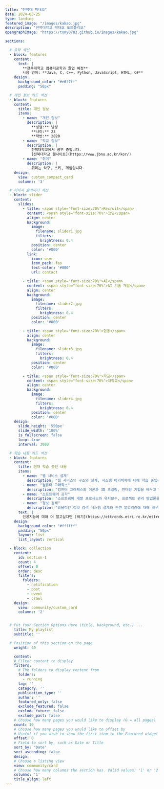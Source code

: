```yaml
---
title: "전북대 박태호"
date: 2024-03-25
type: landing
featured_image: "/images/kakao.jpg"
description: "전북대학교 박태호 포트폴리오"
opengraphImage: "https://tony0783.github.io/images/kakao.jpg"

sections:

  # 요약 섹션
  - block: features
    content:
      text: |
        **전북대학교 컴퓨터공학과 졸업 예정**  
        사용 언어: **Java, C, C++, Python, JavaScript, HTML, C#**
    design:
      background_color: "#e6f7ff"
      padding: "50px"

  # 개인 정보 카드 섹션
  - block: features
    content:
      title: 개인 정보
      items:
        - name: "개인 정보"
          description: |
            **성별:** 남성  
            **나이:** 23  
            **학번:** 2020
        - name: "학교 정보"
          description: |
            전북대학교에서 공부 중입니다.  
            [전북대학교 웹사이트](https://www.jbnu.ac.kr/kor/)
        - name: "취미"
          description: |
            취미는 탁구, 스키, 게임입니다.
    design:
      view: custom_compact_card
      columns: '3'

  # 이미지 슬라이더 섹션
  - block: slider
    content:
      slides:
        - title: <span style="font-size:70%">Recruit</span>
          content: <span style="font-size:70%">코딩</span>
          align: center
          background:
            image:
              filename: slider1.jpg
              filters:
                brightness: 0.4
            position: center
            color: '#000'
          link:
            icon: user
            icon_pack: fas
            text-color: '#000'
            url: contact

        - title: <span style="font-size:70%">AI</span>
          content: <span style="font-size:70%">AI 기술 개발</span>
          align: center
          background:
            image:
              filename: slider2.jpg
              filters:
                brightness: 0.4
            position: center
            color: '#000'

        - title: <span style="font-size:70%">협동</span>
          align: center
          background:
            image:
              filename: slider3.jpg
              filters:
                brightness: 0.4
            position: center
            color: '#000'

        - title: <span style="font-size:70%">학교</span>
          content: <span style="font-size:70%">대학교</span>
          align: center
          background:
            image:
              filename: slider4.jpg
              filters:
                brightness: 0.4
            position: center
            color: '#000'
    design:
      slide_height: '550px'
      slide_width: '100%'
      is_fullscreen: false
      loop: true
      interval: 3000

  # 학습 내용 카드 섹션
  - block: features
    content:
      title: 현재 학습 중인 내용
      items:
        - name: "웹 서비스 설계"
          description: "웹 서비스의 구조와 설계, 시스템 아키텍처에 대해 학습 중입니다."
        - name: "컴퓨터 그래픽스"
          description: "컴퓨터 그래픽스의 이론과 3D 모델링, 렌더링 기법을 배우고 있습니다."
        - name: "소프트웨어 공학"
          description: "소프트웨어 개발 프로세스와 유지보수, 프로젝트 관리 방법론을 학습 중입니다."
        - name: "정보 검색"
          description: "효율적인 정보 검색 시스템 설계와 관련 알고리즘에 대해 배우고 있습니다."
      text: |
        인공지능에 대해 더 알고싶다면 [여기](https://ettrends.etri.re.kr/ettrends/185/0905185011/35-5_123-133.pdf) 를 클릭하세요. 
    design:
      background_color: "#ffffff"
      padding: "50px"
      layout: list
      list_layout: vertical

  - block: collection
    content:
      id: section-1 
      count: 4
      offset: 0
      order: desc
      filters:
        folders:
          - notification
          - post
          - event
          - crawl
    design:
      view: community/custom_card
      columns: '2'


  # Put Your Section Options Here (title, background, etc.) ...
    title: My playlist
    subtitle: ''

  # Position of this section on the page
    weight: 40

    content:
    # Filter content to display
    filters:
      # The folders to display content from
      folders:
        - running
      tag: ''
      category: ''
      publication_type: ''
      author: ''
      featured_only: false
      exclude_featured: false
      exclude_future: false
      exclude_past: false
    # Choose how many pages you would like to display (0 = all pages)
    count: 10
    # Choose how many pages you would like to offset by
    # Useful if you wish to show the first item in the Featured widget
    offset: 0
    # Field to sort by, such as Date or Title
    sort_by: 'Date'
    sort_ascending: false
    design:
    # Choose a listing view
    view: community/card
    # Choose how many columns the section has. Valid values: '1' or '2'.
    columns: '1'
    title_align: left 
---
```

